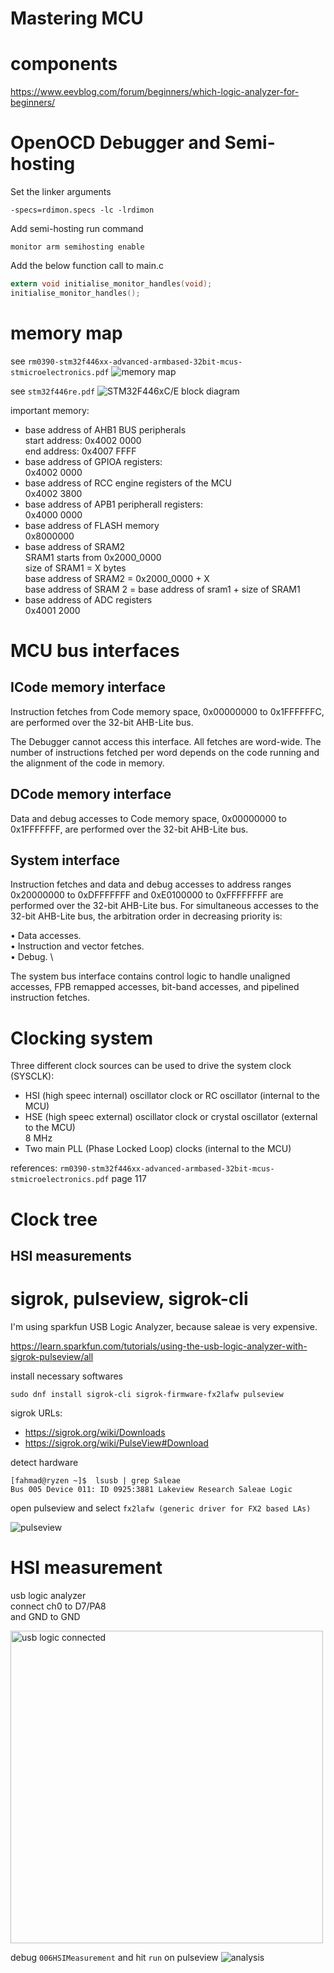 # Mastering MCU

# components

https://www.eevblog.com/forum/beginners/which-logic-analyzer-for-beginners/

# OpenOCD Debugger and Semi-hosting

Set the linker arguments

```shell
-specs=rdimon.specs -lc -lrdimon
```

Add semi-hosting run command

```
monitor arm semihosting enable
```

Add the below function call to main.c

```c
extern void initialise_monitor_handles(void);
initialise_monitor_handles();
```

# memory map

see `rm0390-stm32f446xx-advanced-armbased-32bit-mcus-stmicroelectronics.pdf`
![memory map](../images/Screenshot_2022-11-18_00-01-23.png)

see `stm32f446re.pdf`
![STM32F446xC/E block diagram](../images/Screenshot_2022-11-18_00-20-58.png)

important memory:

- base address of AHB1 BUS peripherals \
  start address: 0x4002 0000 \
  end address: 0x4007 FFFF
- base address of GPIOA registers: \
  0x4002 0000
- base address of RCC engine registers of the MCU \
  0x4002 3800
- base address of APB1 peripherall registers: \
  0x4000 0000
- base address of FLASH memory \
  0x8000000
- base address of SRAM2 \
  SRAM1 starts from 0x2000_0000 \
  size of SRAM1 = X bytes \
  base address of SRAM2 = 0x2000_0000 + X \
  base address of SRAM 2 = base address of sram1 + size of SRAM1
- base address of ADC registers \
  0x4001 2000

# MCU bus interfaces

## ICode memory interface

Instruction fetches from Code memory space, 0x00000000 to 0x1FFFFFFC, are performed over the 32-bit
AHB-Lite bus.

The Debugger cannot access this interface. All fetches are word-wide. The number of instructions
fetched per word depends on the code running and the alignment of the code in memory.

## DCode memory interface

Data and debug accesses to Code memory space, 0x00000000 to 0x1FFFFFFF, are performed over the
32-bit AHB-Lite bus.

## System interface

Instruction fetches and data and debug accesses to address ranges 0x20000000 to 0xDFFFFFFF and
0xE0100000 to 0xFFFFFFFF are performed over the 32-bit AHB-Lite bus.
For simultaneous accesses to the 32-bit AHB-Lite bus, the arbitration order in decreasing priority is:

• Data accesses. \
• Instruction and vector fetches. \
• Debug. \

The system bus interface contains control logic to handle unaligned accesses, FPB remapped accesses,
bit-band accesses, and pipelined instruction fetches.

# Clocking system

Three different clock sources can be used to drive the system clock (SYSCLK):

- HSI (high speec internal) oscillator clock or RC oscillator (internal to the MCU)
- HSE (high speec external) oscillator clock or crystal oscillator (external to the MCU) \
  8 MHz
- Two main PLL (Phase Locked Loop) clocks (internal to the MCU)

references: `rm0390-stm32f446xx-advanced-armbased-32bit-mcus-stmicroelectronics.pdf` page 117

# Clock tree

## HSI measurements

# sigrok, pulseview, sigrok-cli

I'm using sparkfun USB Logic Analyzer, because saleae is very expensive.

https://learn.sparkfun.com/tutorials/using-the-usb-logic-analyzer-with-sigrok-pulseview/all

install necessary softwares

```shell
sudo dnf install sigrok-cli sigrok-firmware-fx2lafw pulseview
```

sigrok URLs:

- https://sigrok.org/wiki/Downloads
- https://sigrok.org/wiki/PulseView#Download

detect hardware

```shell
[fahmad@ryzen ~]$  lsusb | grep Saleae
Bus 005 Device 011: ID 0925:3881 Lakeview Research Saleae Logic
```

open pulseview and select `fx2lafw (generic driver for FX2 based LAs)`

![pulseview](../images/Screenshot_2022-11-18_21-44-02.png)

# HSI measurement

usb logic analyzer \
connect ch0 to D7/PA8 \
and GND to GND

<img src="../images/photo1668786759.jpeg" alt="usb logic connected" width="500"/>

debug `006HSIMeasurement` and hit `run` on pulseview
![analysis](../images/Screenshot_2022-11-18_22-40-15.png)
